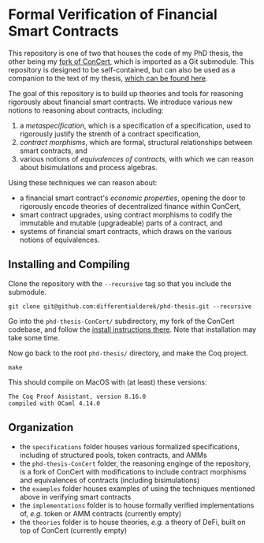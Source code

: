# Formal Verification of Financial Smart Contracts

This repository is one of two that houses the code of my PhD thesis, the other being my [fork of ConCert](https://github.com/differentialderek/phd-thesis-ConCert-fork), which is imported as a Git submodule.
This repository is designed to be self-contained, but can also be used as a companion to the text of my thesis, [which can be found here](thesis.pdf).

The goal of this repository is to build up theories and tools for reasoning rigorously about financial smart contracts. We introduce various new notions to reasoning about contracts, including:
1. a *metaspecification*, which is a specification of a specification, used to rigorously justify the strenth of a contract specification,
1. *contract morphisms*, which are formal, structural relationships between smart contracts, and 
1. various notions of *equivalences of contracts*, with which we can reason about bisimulations and process algebras.

Using these techniques we can reason about:
- a financial smart contract's *economic properties*, opening the door to rigorously encode theories of decentralized finance within ConCert,
- smart contract upgrades, using contract morphisms to codify the immutable and mutable (upgradeable) parts of a contract, and
- systems of financial smart contracts, which draws on the various notions of equivalences.

## Installing and Compiling

Clone the repository with the `--recursive` tag so that you include the submodule.
```
git clone git@github.com:differentialderek/phd-thesis.git --recursive
```

Go into the `phd-thesis-ConCert/` subdirectory, my fork of the ConCert codebase, and follow the [install instructions there](https://github.com/differentialderek/phd-thesis-ConCert-fork/tree/ab15ded163e630bad9ef74a0ff7ac5ce2c52171c). Note that installation may take some time.

Now go back to the root `phd-thesis/` directory, and make the Coq project.
```
make
```

This should compile on MacOS with (at least) these versions:
```
The Coq Proof Assistant, version 8.16.0
compiled with OCaml 4.14.0
```

## Organization 

* the `specifications` folder houses various formalized specifications, including of structured pools, token contracts, and AMMs
* the `phd-thesis-ConCert` folder, the reasoning enginge of the repository, is a fork of ConCert with modifications to include contract morphisms and equivalences of contracts (including bisimulations)
* the `examples` folder houses examples of using the techniques mentioned above in verifying smart contracts
* the `implementations` folder is to house formally verified implementations of, *e.g.* token or AMM contracts (currently empty)
* the `theories` folder is to house theories, *e.g.* a theory of DeFi, built on top of ConCert (currently empty)